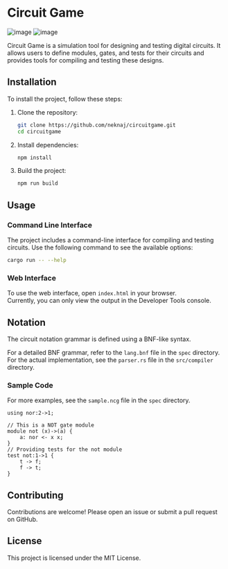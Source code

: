 # Circuit Game

![image](https://img.shields.io/badge/-TypeScript-103040.svg?logo=typescript&style=popout)
![image](https://img.shields.io/badge/-Rust-403540.svg?logo=rust&style=popout)

Circuit Game is a simulation tool for designing and testing digital circuits. It allows users to define modules, gates, and tests for their circuits and provides tools for compiling and testing these designs.

## Installation

To install the project, follow these steps:

1. Clone the repository:
    ```sh
    git clone https://github.com/neknaj/circuitgame.git
    cd circuitgame
    ```

2. Install dependencies:
    ```sh
    npm install
    ```

3. Build the project:
    ```sh
    npm run build
    ```

## Usage

### Command Line Interface

The project includes a command-line interface for compiling and testing circuits. Use the following command to see the available options:
```sh
cargo run -- --help
```

### Web Interface

To use the web interface, open `index.html` in your browser.  
Currently, you can only view the output in the Developer Tools console.

## Notation

The circuit notation grammar is defined using a BNF-like syntax.  

For a detailed BNF grammar, refer to the `lang.bnf` file in the `spec` directory.  
For the actual implementation, see the `parser.rs` file in the `src/compiler` directory.

### Sample Code

For more examples, see the `sample.ncg` file in the `spec` directory.
```ncg
using nor:2->1;

// This is a NOT gate module
module not (x)->(a) {
    a: nor <- x x;
}
// Providing tests for the not module
test not:1->1 {
    t -> f;
    f -> t;
}
```

## Contributing

Contributions are welcome! Please open an issue or submit a pull request on GitHub.

## License

This project is licensed under the MIT License.